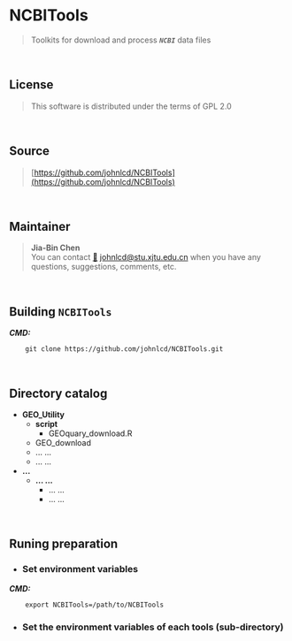 
# NCBITools  
> Toolkits for download and process ***`NCBI`*** data files 
<br>

## License
> This software is distributed under the terms of GPL 2.0  
<br>

## Source
> [https://github.com/johnlcd/NCBITools](https://github.com/johnlcd/NCBITools)  
<br>

## Maintainer
> **Jia-Bin Chen**  
> You can contact [:email:](johnlcd@stu.xjtu.edu.cn) johnlcd@stu.xjtu.edu.cn 
  when you have any questions, suggestions, comments, etc.  
<br>

## Building `NCBITools`

***CMD:***  

		git clone https://github.com/johnlcd/NCBITools.git

<br>

## Directory catalog

- **GEO_Utility**  	
	- **script**  
		- GEOquary_download.R
	- GEO_download
	- ... ...
	- ... ...
- **...**
	- **... ...**
		- ... ...
		- ... ...
<br>


## Runing preparation
- ### Set environment variables

***CMD:***  

		export NCBITools=/path/to/NCBITools

- ### Set the environment variables of each tools (sub-directory)


